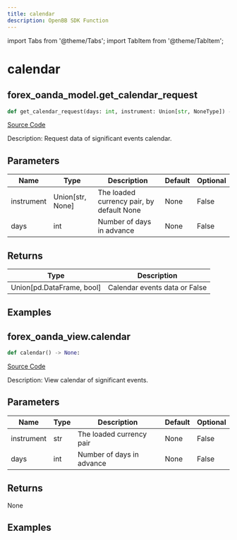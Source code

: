 ```yaml
---
title: calendar
description: OpenBB SDK Function
---
```


import Tabs from '@theme/Tabs';
import TabItem from '@theme/TabItem';

# calendar

<Tabs>
<TabItem value="model" label="Model" default>

## forex_oanda_model.get_calendar_request

```python title='openbb_terminal/forex/oanda/oanda_model.py'
def get_calendar_request(days: int, instrument: Union[str, NoneType]) -> None:
```
[Source Code](https://github.com/OpenBB-finance/OpenBBTerminal/tree/main/openbb_terminal/forex/oanda/oanda_model.py#L645)

Description: Request data of significant events calendar.

## Parameters

| Name | Type | Description | Default | Optional |
| ---- | ---- | ----------- | ------- | -------- |
| instrument | Union[str, None] | The loaded currency pair, by default None | None | False |
| days | int | Number of days in advance | None | False |

## Returns

| Type | Description |
| ---- | ----------- |
| Union[pd.DataFrame, bool] | Calendar events data or False |

## Examples



</TabItem>
<TabItem value="view" label="View">

## forex_oanda_view.calendar

```python title='openbb_terminal/decorators.py'
def calendar() -> None:
```
[Source Code](https://github.com/OpenBB-finance/OpenBBTerminal/tree/main/openbb_terminal/decorators.py#L393)

Description: View calendar of significant events.

## Parameters

| Name | Type | Description | Default | Optional |
| ---- | ---- | ----------- | ------- | -------- |
| instrument | str | The loaded currency pair | None | False |
| days | int | Number of days in advance | None | False |

## Returns

None

## Examples



</TabItem>
</Tabs>